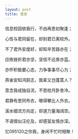 ```yaml
---
layout: post
title: 室友
---
```


信息校园依我行，不由再思初聚逢；

心性与君同留在，却别君已离校外。

不了君外安度好，却知辛苦路亦在；

应练挫折君亦坚，坚信不远景亦蓝。

亦怀积极要心态，力争事事尽心为；

燕雀安知鸿鹄志，我辈又岂蓬蒿人？

意念我成独自流，不思枕月卧舍冷。

君静有思同布衣，哪得攀比人外衣。

溪水细流方向定，却道力量海阔空。

不语情似汪伦及，却感室友情亦深。

忆095120之你我，身闲不忙时相聚！